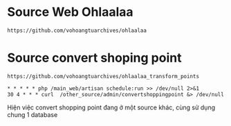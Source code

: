 # Source Web Ohlaalaa
```
https://github.com/vohoangtuarchives/ohlaalaa
```
# Source convert shoping point

```
https://github.com/vohoangtuarchives/ohlaalaa_transform_points
```
```
* * * * * php /main_web/artisan schedule:run >> /dev/null 2>&1
30 4 * * * curl  /other_source/admin/convertshoppingpoint &> /dev/null
```

Hiện việc convert shopping point đang ở một source khác, cùng sử dụng chung 1 database

